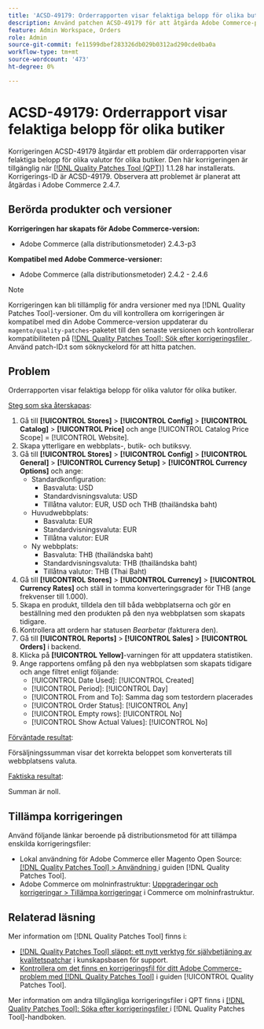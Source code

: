 ```yaml
---
title: 'ACSD-49179: Orderrapporten visar felaktiga belopp för olika butiker.'
description: Använd patchen ACSD-49179 för att åtgärda Adobe Commerce-problemet där orderrapporten visar felaktiga belopp för olika valutor för olika butiker.
feature: Admin Workspace, Orders
role: Admin
source-git-commit: fe11599dbef283326db029b0312ad290cde0ba0a
workflow-type: tm+mt
source-wordcount: '473'
ht-degree: 0%

---
```


# ACSD-49179: Orderrapport visar felaktiga belopp för olika butiker

Korrigeringen ACSD-49179 åtgärdar ett problem där orderrapporten visar felaktiga belopp för olika valutor för olika butiker. Den här korrigeringen är tillgänglig när [[!DNL Quality Patches Tool (QPT)]](https://experienceleague.adobe.com/sv/docs/commerce-knowledge-base/kb/announcements/commerce-announcements/magento-quality-patches-released-new-tool-to-self-serve-quality-patches) 1.1.28 har installerats. Korrigerings-ID är ACSD-49179. Observera att problemet är planerat att åtgärdas i Adobe Commerce 2.4.7.

## Berörda produkter och versioner

**Korrigeringen har skapats för Adobe Commerce-version:**

* Adobe Commerce (alla distributionsmetoder) 2.4.3-p3

**Kompatibel med Adobe Commerce-versioner:**

* Adobe Commerce (alla distributionsmetoder) 2.4.2 - 2.4.6

>[!NOTE]
>
>Korrigeringen kan bli tillämplig för andra versioner med nya [!DNL Quality Patches Tool]-versioner. Om du vill kontrollera om korrigeringen är kompatibel med din Adobe Commerce-version uppdaterar du `magento/quality-patches`-paketet till den senaste versionen och kontrollerar kompatibiliteten på [[!DNL Quality Patches Tool]: Sök efter korrigeringsfiler ](https://experienceleague.adobe.com/tools/commerce-quality-patches/index.html?lang=sv-SE). Använd patch-ID:t som söknyckelord för att hitta patchen.

## Problem

Orderrapporten visar felaktiga belopp för olika valutor för olika butiker.

<u>Steg som ska återskapas</u>:

1. Gå till **[!UICONTROL Stores]** > **[!UICONTROL Config]** > **[!UICONTROL Catalog]** > **[!UICONTROL Price]** och ange [!UICONTROL Catalog Price Scope] = [!UICONTROL Website].
1. Skapa ytterligare en webbplats-, butik- och butiksvy.
1. Gå till **[!UICONTROL Stores]** > **[!UICONTROL Config]** > **[!UICONTROL General]** > **[!UICONTROL Currency Setup]** > **[!UICONTROL Currency Options]** och ange:
   * Standardkonfiguration:
      * Basvaluta: USD
      * Standardvisningsvaluta: USD
      * Tillåtna valutor: EUR, USD och THB (thailändska baht)
   * Huvudwebbplats:
      * Basvaluta: EUR
      * Standardvisningsvaluta: EUR
      * Tillåtna valutor: EUR
   * Ny webbplats:
      * Basvaluta: THB (thailändska baht)
      * Standardvisningsvaluta: THB (thailändska baht)
      * Tillåtna valutor: THB (Thai Baht)
1. Gå till **[!UICONTROL Stores]** > **[!UICONTROL Currency]** > **[!UICONTROL Currency Rates]** och ställ in tomma konverteringsgrader för THB (ange frekvenser till 1.000).
1. Skapa en produkt, tilldela den till båda webbplatserna och gör en beställning med den produkten på den nya webbplatsen som skapats tidigare.
1. Kontrollera att ordern har statusen *Bearbetar* (fakturera den).
1. Gå till **[!UICONTROL Reports]** > **[!UICONTROL Sales]** > **[!UICONTROL Orders]** i backend.
1. Klicka på **[!UICONTROL Yellow]**-varningen för att uppdatera statistiken.
1. Ange rapportens omfång på den nya webbplatsen som skapats tidigare och ange filtret enligt följande:
   * [!UICONTROL Date Used]: [!UICONTROL Created]
   * [!UICONTROL Period]: [!UICONTROL Day]
   * [!UICONTROL From and To]: Samma dag som testordern placerades
   * [!UICONTROL Order Status]: [!UICONTROL Any]
   * [!UICONTROL Empty rows]: [!UICONTROL No]
   * [!UICONTROL Show Actual Values]: [!UICONTROL No]

<u>Förväntade resultat</u>:

Försäljningssumman visar det korrekta beloppet som konverterats till webbplatsens valuta.

<u>Faktiska resultat</u>:

Summan är noll.

## Tillämpa korrigeringen

Använd följande länkar beroende på distributionsmetod för att tillämpa enskilda korrigeringsfiler:

* Lokal användning för Adobe Commerce eller Magento Open Source: [[!DNL Quality Patches Tool] > Användning ](/help/tools/quality-patches-tool/usage.md) i guiden [!DNL Quality Patches Tool].
* Adobe Commerce om molninfrastruktur: [Uppgraderingar och korrigeringar > Tillämpa korrigeringar](https://experienceleague.adobe.com/docs/commerce-cloud-service/user-guide/develop/upgrade/apply-patches.html?lang=sv-SE) i Commerce om molninfrastruktur.

## Relaterad läsning

Mer information om [!DNL Quality Patches Tool] finns i:

* [[!DNL Quality Patches Tool] släppt: ett nytt verktyg för självbetjäning av kvalitetspatchar](https://experienceleague.adobe.com/sv/docs/commerce-knowledge-base/kb/announcements/commerce-announcements/magento-quality-patches-released-new-tool-to-self-serve-quality-patches) i kunskapsbasen för support.
* [Kontrollera om det finns en korrigeringsfil för ditt Adobe Commerce-problem med  [!DNL Quality Patches Tool]](/help/tools/quality-patches-tool/patches-available-in-qpt/check-patch-for-magento-issue-with-magento-quality-patches.md) i guiden [!UICONTROL Quality Patches Tool].


Mer information om andra tillgängliga korrigeringsfiler i QPT finns i [[!DNL Quality Patches Tool]: Söka efter korrigeringsfiler ](https://experienceleague.adobe.com/tools/commerce-quality-patches/index.html?lang=sv-SE) i [!DNL Quality Patches Tool]-handboken.
